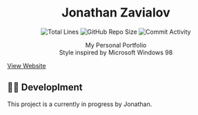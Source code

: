 <h1 align="center">Jonathan Zavialov</h1>

<p align="center">
<img src="https://img.shields.io/tokei/lines/github/JonZavialov/portfolio2?color=red" alt="Total Lines" />
<img src="https://img.shields.io/github/repo-size/JonZavialov/portfolio2?color=red&logo=GitHub" alt="GitHub Repo Size" />
<img src="https://img.shields.io/github/commit-activity/m/JonZavialov/portfolio2?color=red&logo=GitHub" alt="Commit Activity" />
</p>

<p align="center">My Personal Portfolio<br>Style inspired by Microsoft Windows 98</p>
<a href="http://jonzav.me/">View Website</a>

## 👨‍💻 Developlment

This project is a currently in progress by Jonathan.